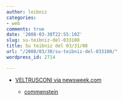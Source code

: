 ```yaml
---
author: leibniz
categories:
- web
comments: true
date: '2008-03-30T22:55:10Z'
slug: su-teibniz-del-033108
title: Su teibniz del 03/31/08
url: "/2008/03/30/su-teibniz-del-033108/"
wordpress_id: 2714

---
```

* [VELTRUSCONI via newsweek.com](http://feeds.feedburner.com/~r/teibniz/~3/260794598/30272290)


  * [commenstein ](http://feeds.feedburner.com/~r/teibniz/~3/260448175/30212817)


